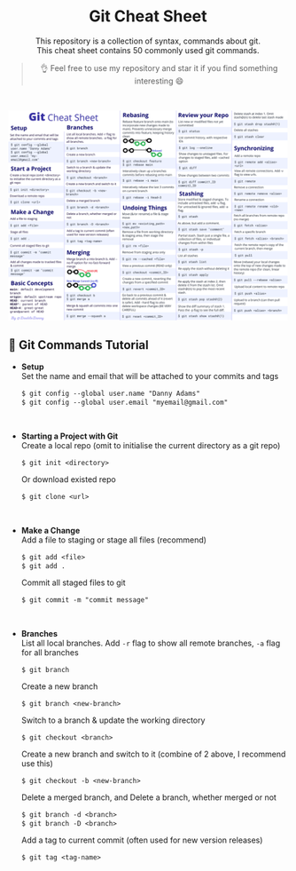 <div align = "center">

# Git Cheat Sheet

This repository is a collection of syntax, commands about git. </br>
This cheat sheet contains 50 commonly used git commands.
> 👌 Feel free to use my repository and star it if you find something interesting 😄

</div>
</br>

![Git Cheat Sheet](./git-cheat-sheet.png)
</br>

## 📔 Git Commands Tutorial
* **Setup** </br>
  Set the name and email that will be attached to your commits and tags </br>
  ```
  $ git config --global user.name "Danny Adams"
  $ git config --global user.email "myemail@gmail.com"
  ```
   </br>
   
* **Starting a Project with Git** </br>
  Create a local repo (omit <directory> to initialise the current directory as a git repo) </br>
  ```
  $ git init <directory>
  ```
  Or download existed repo </br>
  ```
  $ git clone <url>
  ```
  </br>

* **Make a Change** </br>
  Add a file to staging or stage all files (recommend)</br>
  ```
  $ git add <file>
  $ git add .
  ```
  Commit all staged files to git </br>
  ```
  $ git commit -m "commit message"
  ```
  </br>

* **Branches** </br>
  List all local branches. Add `-r` flag to show all remote branches, `-a` flag for all branches </br>
  ```
  $ git branch
  ```
  Create a new branch </br>
  ```
  $ git branch <new-branch>
  ```
  Switch to a branch & update the working directory </br>
  ```
  $ git checkout <branch>
  ```
  Create a new branch and switch to it (combine of 2 above, I recommend use this) </br>
  ```
  $ git checkout -b <new-branch>
  ```
  Delete a merged branch, and Delete a branch, whether merged or not </br>
  ```
  $ git branch -d <branch>
  $ git branch -D <branch>
  ```
  Add a tag to current commit (often used for new version releases) </br>
  ```
  $ git tag <tag-name>
  ```
  </br>
